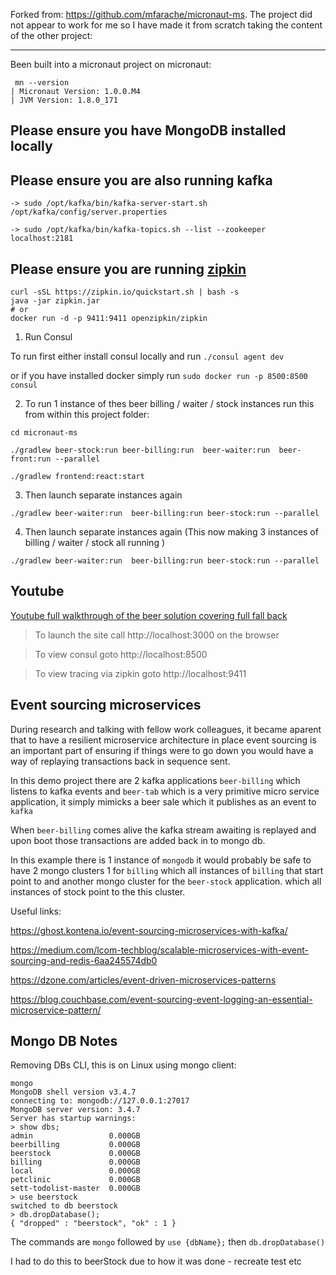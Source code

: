 Forked from: https://github.com/mfarache/micronaut-ms. The project did not appear to work for me so I have made it from scratch taking the content of the other project:



--- 

Been built into a micronaut project on micronaut:
```
 mn --version
| Micronaut Version: 1.0.0.M4
| JVM Version: 1.8.0_171
```

Please ensure you have MongoDB installed locally
----

Please ensure you are also running kafka 
----
```
-> sudo /opt/kafka/bin/kafka-server-start.sh /opt/kafka/config/server.properties

-> sudo /opt/kafka/bin/kafka-topics.sh --list --zookeeper localhost:2181
```

Please ensure you are running [zipkin](https://github.com/openzipkin/zipkin)
---
```
curl -sSL https://zipkin.io/quickstart.sh | bash -s
java -jar zipkin.jar
# or
docker run -d -p 9411:9411 openzipkin/zipkin

```



1. Run Consul

To run first either install consul locally and run `./consul agent dev` 

or if you have installed docker simply run `sudo docker run -p 8500:8500 consul`


2. To run 1 instance of thes beer billing / waiter / stock instances run this from within this project folder:

```
cd micronaut-ms

./gradlew beer-stock:run beer-billing:run  beer-waiter:run  beer-front:run --parallel

```

```
./gradlew frontend:react:start
```

3. Then launch separate instances again
```
./gradlew beer-waiter:run  beer-billing:run beer-stock:run --parallel
```


4. Then launch separate instances again (This now making 3 instances of billing / waiter / stock all running )
```
./gradlew beer-waiter:run  beer-billing:run beer-stock:run --parallel
```



Youtube
----
[Youtube full walkthrough of the beer solution covering full fall back](https://youtu.be/nkDdlu1cJEw)

> To launch the site call http://localhost:3000 on the browser

> To view consul goto http://localhost:8500

> To view tracing via zipkin goto http://localhost:9411



Event sourcing microservices
----

During research and talking with fellow work colleagues, it became aparent that to have a resilient microservice 
architecture in place event sourcing is an important part of ensuring if things were to go down you would have a way of replaying
transactions back in sequence sent.

In this demo project there are 2 kafka applications `beer-billing` which listens to kafka events and `beer-tab` 
which is a very primitive micro service application, it simply mimicks a beer sale which it publishes as an event to `kafka`

When `beer-billing` comes alive the kafka stream awaiting is replayed and upon boot those transactions are added back in to mongo db.


In this example there is 1 instance of `mongodb` it would probably be safe to have 2 mongo clusters 1 for `billing` 
which all instances of `billing` that start point to and another mongo cluster for the `beer-stock` application. 
which all instances of stock point to the this cluster.

Useful links:

https://ghost.kontena.io/event-sourcing-microservices-with-kafka/

https://medium.com/lcom-techblog/scalable-microservices-with-event-sourcing-and-redis-6aa245574db0

https://dzone.com/articles/event-driven-microservices-patterns

https://blog.couchbase.com/event-sourcing-event-logging-an-essential-microservice-pattern/  



Mongo DB Notes
--------

Removing DBs CLI, this is on Linux using mongo client:
```
mongo
MongoDB shell version v3.4.7
connecting to: mongodb://127.0.0.1:27017
MongoDB server version: 3.4.7
Server has startup warnings: 
> show dbs;
admin                 0.000GB
beerbilling           0.000GB
beerstock             0.000GB
billing               0.000GB
local                 0.000GB
petclinic             0.000GB
sett-todolist-master  0.000GB
> use beerstock
switched to db beerstock
> db.dropDatabase();
{ "dropped" : "beerstock", "ok" : 1 }

```

The commands are `mongo` followed by `use {dbName};` then `db.dropDatabase()`

I had to do this to beerStock due to how it was done - recreate test etc 
